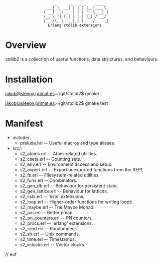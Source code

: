                           _      _ _ _ _    ____
                      ___| |_ __| | (_) |__|___ \
                     / __| __/ _` | | | '_ \ __) |
                     \__ \ || (_| | | | |_) / __/
                     |___/\__\__,_|_|_|_.__/_____|
                       Erlang stdlib extensions

Overview
========
stdlib2 is a collection of useful functions, data structures, and
behaviours.

Installation
============
jakob@sleepy.primat.es:~/git/stdlib2$ gmake

jakob@sleepy.primat.es:~/git/stdlib2$ gmake test

Manifest
========
* include/:
    * prelude.hrl        -- Useful macros and type aliases.
* src/:
    * s2_atoms.erl       -- Atom-related utilities.
    * s2_csets.erl       -- Counting sets.
    * s2_env.erl         -- Environment access and setup.
    * s2_export.erl      -- Export unexported functions from the REPL.
    * s2_fs.erl          -- Filesystem-related utilities.
    * s2_funs.erl        -- Combinators.
    * s2_gen_db.erl      -- Behaviour for persistent state.
    * s2_gen_lattice.erl -- Behaviour for lattices.
    * s2_lists.erl       -- `lists' extensions.
    * s2_loop.erl        -- Higher-order functions for writing loops.
    * s2_maybe.erl       -- The Maybe Monad.
    * s2_par.erl         -- Better pmap.
    * s2_pn_counters.erl -- PN counters.
    * s2_procs.erl       -- `erlang' extensions.
    * s2_rand.erl        -- Randomness.
    * s2_sh.erl          -- Unix commands.
    * s2_time.erl        -- Timestamps.
    * s2_vclocks.erl     -- Vector clocks.

// eof

